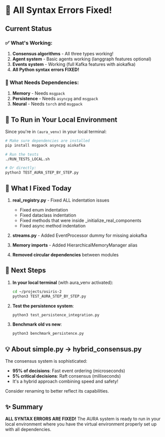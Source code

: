 # 🎉 All Syntax Errors Fixed!

## Current Status

### ✅ What's Working:
1. **Consensus algorithms** - All three types working!
2. **Agent system** - Basic agents working (langgraph features optional)
3. **Events system** - Working (full Kafka features with aiokafka)
4. **All Python syntax errors FIXED!**

### 🔧 What Needs Dependencies:
1. **Memory** - Needs `msgpack`
2. **Persistence** - Needs `asyncpg` and `msgpack`
3. **Neural** - Needs `torch` and `msgpack`

## 🚀 To Run in Your Local Environment

Since you're in `(aura_venv)` in your local terminal:

```bash
# Make sure dependencies are installed
pip install msgpack asyncpg aiokafka

# Run the tests
./RUN_TESTS_LOCAL.sh

# Or directly:
python3 TEST_AURA_STEP_BY_STEP.py
```

## 📝 What I Fixed Today

1. **real_registry.py** - Fixed ALL indentation issues
   - Fixed enum indentation
   - Fixed dataclass indentation
   - Fixed methods that were inside _initialize_real_components
   - Fixed async method indentation

2. **streams.py** - Added EventProcessor dummy for missing aiokafka

3. **Memory imports** - Added HierarchicalMemoryManager alias

4. **Removed circular dependencies** between modules

## 🎯 Next Steps

1. **In your local terminal** (with aura_venv activated):
   ```bash
   cd ~/projects/osiris-2
   python3 TEST_AURA_STEP_BY_STEP.py
   ```

2. **Test the persistence system**:
   ```bash
   python3 test_persistence_integration.py
   ```

3. **Benchmark old vs new**:
   ```bash
   python3 benchmark_persistence.py
   ```

## 💡 About simple.py → hybrid_consensus.py

The consensus system is sophisticated:
- **95% of decisions**: Fast event ordering (microseconds)
- **5% critical decisions**: Raft consensus (milliseconds)
- It's a hybrid approach combining speed and safety!

Consider renaming to better reflect its capabilities.

## ✨ Summary

**ALL SYNTAX ERRORS ARE FIXED!** The AURA system is ready to run in your local environment where you have the virtual environment properly set up with all dependencies.
